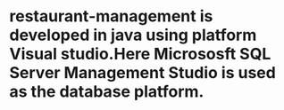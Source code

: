 # restaurant-management is developed in java using platform Visual studio.Here Micrososft SQL Server Management Studio is used as the database platform.
